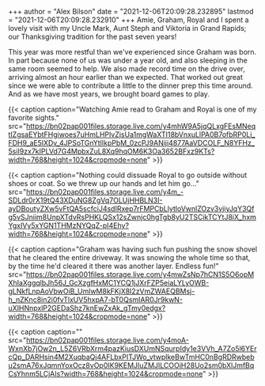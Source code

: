 +++
author = "Alex Bilson"
date = "2021-12-06T20:09:28.232895"
lastmod = "2021-12-06T20:09:28.232910"
+++
Amie, Graham, Royal and I spent a lovely visit with my Uncle Mark, Aunt Steph and Viktoria in Grand Rapids; our Thanksgiving tradition for the past seven years!

This year was more restful than we've experienced since Graham was born. In part because none of us was under a year old, and also sleeping in the same room seemed to help. We also made record time on the drive over, arriving almost an hour earlier than we expected. That worked out great since we were able to contribute a little to the dinner prep this time around. And as we have most years, we brought board games to play.

{{< caption caption="Watching Amie read to Graham and Royal is one of my favorite sights." src="https://bn02pap001files.storage.live.com/y4mhW9A5jqQLxgFEsMNeqtIZgsaEYbtFHgiwoes7uHmLHPIvZjsUa1mgWaXTI18bVnxuLlPA0B7ofbRP0Li_FDH9_aE5lXDv_4JPSoTGnYtlIkpPbM_0zcPJ9ANiji4877AaVDCOLF_N8YFHz_5siI9zx7kIPLVd7G4MpbxZuL8Xq9hqOM6K3Oa3652BFxz9KTs?width=768&height=1024&cropmode=none" >}}

{{< caption caption="Nothing could dissuade Royal to go outside without shoes or coat. So we threw up our hands and let him go..." src="https://bn02pap001files.storage.live.com/y4m_-SDLdr0rX19tQ43XDuNG8ZgVq7OLUjHHBLN3I-ayDBoutyZXw5vFtQA5scfciJ4sdIRxep7rFMPCbLlytloVwnlZOzv3vjiyJqY3Qfg5vSJniim8UnpXTdvRsPHKLQSx12sZwnjc0hgTgb8yU2TSCikTCYtJ8iX_hxmYgxIVy5xYGN1THMzNYQqZ-pI4Ehy?width=768&height=1024&cropmode=none" >}}

{{< caption caption="Graham was having such fun pushing the snow shovel that he cleared the entire driveway. It was snowing the whole time so that, by the time he'd cleared it there was another layer. Endless fun!" src="https://bn02pap001files.storage.live.com/y4mwZsNp7hCN1S5O6opMXhIaXggqlbJh56J_GcXzgfHxMC1YCQ1jJXrFZP5eiaLYLyOWB-gLNkfLnpAoVbwOiB_UmlwM8kFKjX8I2zVmZWAEQBMsj-h_nZKnc8in2i0fvTlxUV5hxpA7-bT0QsmIAR0Jr9kwN-uXIHNnpxlP2GEDaShz7knEwZxAk_gTmy0edgx?width=768&height=1024&cropmode=none" >}}

{{< caption caption="" src="https://bn02pap001files.storage.live.com/y4moA-WxnXb7jOw2n_L5Z6VRbXrm4pazKiusDXUmNSqurpIdy1e3VVh_A7Zo5l6YErcQp_DARHsin4M2XuqbaQj4AFLbxPITJWo_vtwplkeBwTmHC0nBgRDRwbebu2smA76xJqmnYoxOcz8vOp0IK9KEMJIuZMJILCOOiH28Uo2sm0bXlJmfBqCsYhnm5LCjAIs?width=768&height=1024&cropmode=none" >}}
